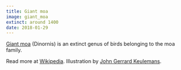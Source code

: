 ```yaml
---
title: Giant moa
image: giant_moa
extinct: around 1400
date: 2018-01-29
---
```


[Giant moa][1] (Dinornis) is an extinct genus of birds belonging to the moa
family.

Read more at [Wikipedia][2]. Illustration by [John Gerrard Keulemans][3].

[1]: /2018/01/29/giant-moa/
[2]: https://en.wikipedia.org/wiki/Dinornis
[3]: https://ia800201.us.archive.org/BookReader/BookReaderImages.php?zip=/20/items/extinctbirdsatte00roth/extinctbirdsatte00roth_jp2.zip&file=extinctbirdsatte00roth_jp2/extinctbirdsatte00roth_0375.jp2&scale=1&rotate=0
